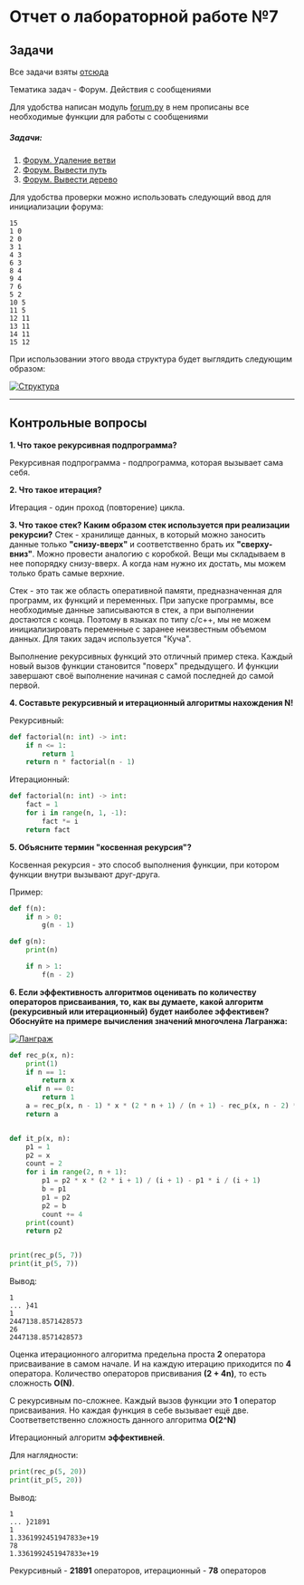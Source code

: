 # Отчет о лабораторной работе №7
## Задачи
Все задачи взяты [отсюда](https://informatics.msk.ru/mod/statements/view.php?id=26736&chapterid=113659 "отсюда") 

Тематика задач - Форум. Действия с сообщениями 

Для удобства написан модуль [forum.py](https://github.com/SumJest/susu/blob/b7c49f21be0e3a3c23b41ac64595ead059896cb6/lab7/modules/forum.py "forum.py") в нем прописаны все необходимые функции для работы с сообщениями

##### Задачи:
1. [Форум. Удаление ветви](https://github.com/SumJest/susu/tree/b7c49f21be0e3a3c23b41ac64595ead059896cb6/lab7/task1 "Форум. Удаление ветви")
2. [Форум. Вывести путь](https://github.com/SumJest/susu/tree/b7c49f21be0e3a3c23b41ac64595ead059896cb6/lab7/task2 "Форум. Вывести путь")
3. [Форум. Вывести дерево](https://github.com/SumJest/susu/tree/b7c49f21be0e3a3c23b41ac64595ead059896cb6/lab7/task3 "Форум. Вывести дерево")

Для удобства проверки можно использовать следующий ввод для инициализации форума:

```
15
1 0
2 0
3 1
4 3
6 3
8 4
9 4
7 6
5 2
10 5
11 5
12 11
13 11
14 11
15 12
```

При использовании этого ввода структура будет выглядить следующим образом: 

[![Структура](https://i.imgur.com/sY5quH3.png "Структура")](https://imgur.com/sY5quH3 "Структура")

------------


## Контрольные вопросы

**1. Что такое рекурсивная подпрограмма?**

Рекурсивная подпрограмма - подпрограмма, которая вызывает сама себя.

**2. Что такое итерация?**

Итерация - один проход (повторение) цикла.

**3. Что такое стек? Каким образом стек используется при реализации рекурсии?**
Стек - хранилище данных, в который можно заносить данные только **"снизу-вверх"** и соответственно брать их **"сверху-вниз"**.  Можно провести аналогию с коробкой. Вещи мы складываем в нее попорядку снизу-вверх. А когда нам нужно их достать, мы можем только брать самые верхние.

Стек - это так же область оперативной памяти, предназначенная для программ, их функций и переменных. При запуске программы, все необходимые данные записываются в стек, а при выполнении достаются с конца. Поэтому в языках по типу c/c++, мы не можем инициализировать переменные с заранее неизвестным объемом данных. Для таких задач используется "Куча".

Выполнение рекурсивных функций это отличный пример стека. Каждый новый вызов функции становится "поверх" предыдущего. И функции завершают своё выполнение начиная с самой последней до самой первой.

**4. Составьте рекурсивный и итерационный алгоритмы нахождения N!**

Рекурсивный:

```python
def factorial(n: int) -> int:
    if n <= 1:
        return 1
    return n * factorial(n - 1)
```
Итерационный:

```python
def factorial(n: int) -> int:
    fact = 1
    for i in range(n, 1, -1):
        fact *= i
    return fact
```

**5. Объясните термин "косвенная рекурсия"?**

Косвенная рекурсия - это способ выполнения функции, при котором функции внутри вызывают друг-друга.

Пример:
```python
def f(n):
    if n > 0:
        g(n - 1)

def g(n):
    print(n)

    if n > 1:
        f(n - 2)
```

**6. Если эффективность алгоритмов оценивать по количеству операторов присваивания, то, как вы думаете, какой алгоритм (рекурсивный или итерационный) будет наиболее эффективен? Обоснуйте на примере вычисления значений многочлена Лагранжа:**

[![Ланграж](http://zns.susu.ru/images/lab3-31.gif "Ланграж")](http://zns.susu.ru/images/lab3-31.gif "Ланграж")

```python
def rec_p(x, n):
    print(1)
    if n == 1:
        return x
    elif n == 0:
        return 1
    a = rec_p(x, n - 1) * x * (2 * n + 1) / (n + 1) - rec_p(x, n - 2) * n / (n + 1)
    return a


def it_p(x, n):
    p1 = 1
    p2 = x
    count = 2
    for i in range(2, n + 1):
        p1 = p2 * x * (2 * i + 1) / (i + 1) - p1 * i / (i + 1)
        b = p1
        p1 = p2
        p2 = b
        count += 4
    print(count)
    return p2


print(rec_p(5, 7))
print(it_p(5, 7))

```
Вывод:
```
1
... }41
1
2447138.8571428573
26
2447138.8571428573
```

Оценка итерационного алгоритма предельна проста **2** оператора присваивание в самом начале. И на каждую итерацию приходится по **4** оператора. Количество операторов присвивания **(2 + 4n)**, то есть сложность  **O(N)**.

С рекурсивным по-сложнее. Каждый вызов функции это **1** оператор присваивания. Но каждая функция в себе вызывает ещё две. Соответветственно сложность данного алгоритма **O(2^N)** 

Итерационный алгоритм **эффективней**. 

Для наглядности:
```python
print(rec_p(5, 20))
print(it_p(5, 20))
```
Вывод:
```
1
... }21891
1
1.3361992451947833e+19
78
1.3361992451947833e+19
```
Рекурсивный - **21891** операторов, итерационный - **78** операторов